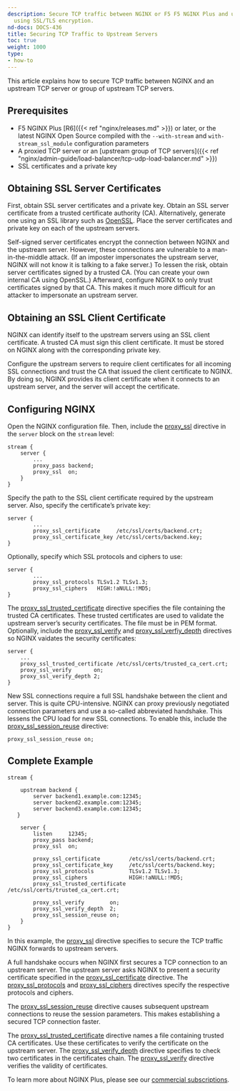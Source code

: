 ```yaml
---
description: Secure TCP traffic between NGINX or F5 F5 NGINX Plus and upstream servers,
  using SSL/TLS encryption.
nd-docs: DOCS-436
title: Securing TCP Traffic to Upstream Servers
toc: true
weight: 1000
type:
- how-to
---
```


This article explains how to secure TCP traffic between NGINX and an upstream TCP server or group of upstream TCP servers.

## Prerequisites

- F5 NGINX Plus [R6]({{< ref "nginx/releases.md" >}}) or later, or the latest NGINX Open Source compiled with the `--with-stream` and `with-stream_ssl_module` configuration parameters
- A proxied TCP server or an [upstream group of TCP servers]({{< ref "nginx/admin-guide/load-balancer/tcp-udp-load-balancer.md" >}})
- SSL certificates and a private key

## Obtaining SSL Server Certificates

First, obtain SSL server certificates and a private key. Obtain an SSL server certificate from a trusted certificate authority (CA). Alternatively, generate one using an SSL library such as [OpenSSL](http://www.openssl.org/). Place the server certificates and private key on each of the upstream servers.

Self-signed server certificates encrypt the connection between NGINX and the upstream server. However, these connections are vulnerable to a man-in-the-middle attack. (If an imposter impersonates the upstream server, NGINX will not know it is talking to a fake server.) To lessen the risk, obtain server certificates signed by a trusted CA. (You can create your own internal CA using OpenSSL.) Afterward, configure NGINX to only trust certificates signed by that CA. This makes it much more difficult for an attacker to impersonate an upstream server.

## Obtaining an SSL Client Certificate

NGINX can identify itself to the upstream servers using an SSL client certificate. A trusted CA must sign this client certificate. It must be stored on NGINX along with the corresponding private key.

Configure the upstream servers to require client certificates for all incoming SSL connections and trust the CA that issued the client certificate to NGINX. By doing so, NGINX provides its client certificate when it connects to an upstream server, and the server will accept the certificate.

## Configuring NGINX

Open the NGINX configuration file. Then, include the [proxy_ssl](https://nginx.org/en/docs/stream/ngx_stream_proxy_module.html#proxy_ssl) directive in the `server` block on the `stream` level:

```nginx
stream {
    server {
        ...
        proxy_pass backend;
        proxy_ssl  on;
    }
}
```

Specify the path to the SSL client certificate required by the upstream server. Also, specify the certificate’s private key:

```nginx
server {
        ...
        proxy_ssl_certificate     /etc/ssl/certs/backend.crt;
        proxy_ssl_certificate_key /etc/ssl/certs/backend.key;
}
```

Optionally, specify which SSL protocols and ciphers to use:

```nginx
server {
        ...
        proxy_ssl_protocols TLSv1.2 TLSv1.3;
        proxy_ssl_ciphers   HIGH:!aNULL:!MD5;
}
```

The [proxy_ssl_trusted_certificate](https://nginx.org/en/docs/stream/ngx_stream_proxy_module.html#proxy_ssl_trusted_certificate) directive specifies the file containing the trusted CA certificates. These trusted certificates are used to validate the upstream server’s security certificates. The file must be in PEM format. Optionally, include the [proxy_ssl_verify](https://nginx.org/en/docs/stream/ngx_stream_proxy_module.html#proxy_ssl_verify) and [proxy_ssl_verfiy_depth](https://nginx.org/en/docs/stream/ngx_stream_proxy_module.html#proxy_ssl_verify_depth) directives so NGINX vaidates the security certificates:

```nginx
server {
    ...
    proxy_ssl_trusted_certificate /etc/ssl/certs/trusted_ca_cert.crt;
    proxy_ssl_verify       on;
    proxy_ssl_verify_depth 2;
}
```

New SSL connections require a full SSL handshake between the client and server. This is quite CPU-intensive. NGINX can proxy previously negotiated connection parameters and use a so-called abbreviated handshake. This lessens the CPU load for new SSL connections. To enable this, include the [proxy_ssl_session_reuse](https://nginx.org/en/docs/stream/ngx_stream_proxy_module.html#proxy_ssl_session_reuse) directive:

```nginx
proxy_ssl_session_reuse on;
```

## Complete Example

```nginx
stream {

    upstream backend {
        server backend1.example.com:12345;
        server backend2.example.com:12345;
        server backend3.example.com:12345;
   }

    server {
        listen     12345;
        proxy_pass backend;
        proxy_ssl  on;

        proxy_ssl_certificate         /etc/ssl/certs/backend.crt;
        proxy_ssl_certificate_key     /etc/ssl/certs/backend.key;
        proxy_ssl_protocols           TLSv1.2 TLSv1.3;
        proxy_ssl_ciphers             HIGH:!aNULL:!MD5;
        proxy_ssl_trusted_certificate /etc/ssl/certs/trusted_ca_cert.crt;

        proxy_ssl_verify        on;
        proxy_ssl_verify_depth  2;
        proxy_ssl_session_reuse on;
    }
}
```

In this example, the [proxy_ssl](https://nginx.org/en/docs/stream/ngx_stream_proxy_module.html#proxy_ssl) directive specifies to secure the TCP traffic NGINX forwards to upstream servers.

A full handshake occurs when NGINX first secures a TCP connection to an upstream server. The upstream server asks NGINX to present a security certificate specified in the [proxy_ssl_certificate](https://nginx.org/en/docs/stream/ngx_stream_proxy_module.html#proxy_ssl_certificate) directive. The [proxy_ssl_protocols](https://nginx.org/en/docs/stream/ngx_stream_proxy_module.html#proxy_ssl_protocols) and [proxy_ssl_ciphers](https://nginx.org/en/docs/stream/ngx_stream_proxy_module.html#proxy_ssl_ciphers) directives specify the respective protocols and ciphers.

The [proxy_ssl_session_reuse](https://nginx.org/en/docs/stream/ngx_stream_proxy_module.html#proxy_ssl_session_reuse) directive causes subsequent upstream connections to reuse the session parameters. This makes establishing a secured TCP connection faster.

The [proxy_ssl_trusted_certificate](https://nginx.org/en/docs/stream/ngx_stream_proxy_module.html#proxy_ssl_trusted_certificate) directive names a file containing trusted CA certificates. Use these certificates to verify the certificate on the upstream server. The [proxy_ssl_verify_depth](https://nginx.org/en/docs/stream/ngx_stream_proxy_module.html#proxy_ssl_verify_depth) directive specifies to check two certificates in the certificates chain. The [proxy_ssl_verify](https://nginx.org/en/docs/stream/ngx_stream_proxy_module.html#proxy_ssl_verify) directive verifies the validity of certificates.

To learn more about NGINX Plus, please see our [commercial subscriptions](https://nginx.com/products/).